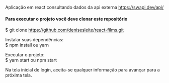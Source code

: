 Aplicação em react consultando dados da api externa https://swapi.dev/api/

#### Para executar o projeto você deve clonar este repositório
$ git clone https://github.com/denisesleite/react-films.git

Instalar suas dependências:<br/>
$ npm install ou yarn 

Executar o projeto:<br/>
$ yarn start ou npm start

Na tela inicial de login, aceita-se qualquer informação para avançar para a próxima tela.